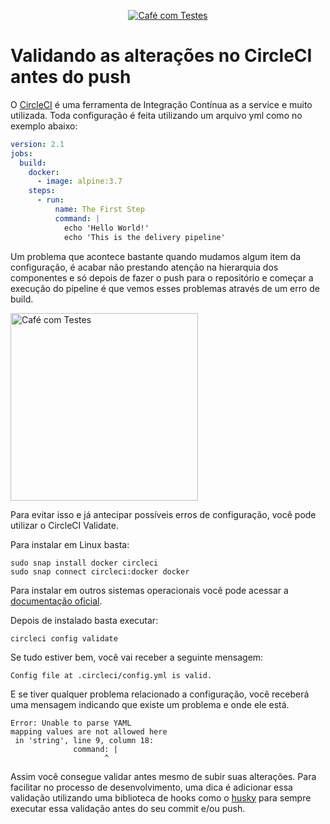 <p align="center">
  <a href="https://github.com/pagarme/cafe-com-testes">
    <img src="../.github/cafecomtestes.png" alt="Café com Testes">
  </a>
</p>

# Validando as alterações no CircleCI antes do push

O [CircleCI](https://circleci.com/) é uma ferramenta de Integração Contínua as a service e muito utilizada. Toda configuração é feita utilizando um arquivo yml como no exemplo abaixo:

```yml
version: 2.1
jobs:
  build:
    docker:
      - image: alpine:3.7
    steps:
      - run:
          name: The First Step
          command: |
            echo 'Hello World!'
            echo 'This is the delivery pipeline'
```

Um problema que acontece bastante quando mudamos algum item da configuração, é acabar não prestando atenção na hierarquia dos componentes e só depois de fazer o push para o repositório e começar a execução do pipeline é que vemos esses problemas através de um erro de build.

<p align="left">
  <a href="https://github.com/pagarme/cafe-com-testes">
    <img src="../.github/circleci-error.png" width="300" alt="Café com Testes">
  </a>
</p>

Para evitar isso e já antecipar possíveis erros de configuração, você pode utilizar o CircleCI Validate. 

Para instalar em Linux basta:

```shell
sudo snap install docker circleci
sudo snap connect circleci:docker docker
```

Para instalar em outros sistemas operacionais você pode acessar a [documentação oficial](https://circleci.com/docs/2.0/local-cli/).

Depois de instalado basta executar:

```shell
circleci config validate
```

Se tudo estiver bem, você vai receber a seguinte mensagem:

```shell
Config file at .circleci/config.yml is valid.
```

E se tiver qualquer problema relacionado a configuração, você receberá uma mensagem indicando que existe um problema e onde ele está.

```shell
Error: Unable to parse YAML
mapping values are not allowed here
 in 'string', line 9, column 18:
              command: |
                     ^
```

Assim você consegue validar antes mesmo de subir suas alterações. Para facilitar no processo de desenvolvimento, uma dica é adicionar essa validação utilizando uma biblioteca de hooks como o [husky](https://github.com/typicode/husky) para sempre executar essa validação antes do seu commit e/ou push.
